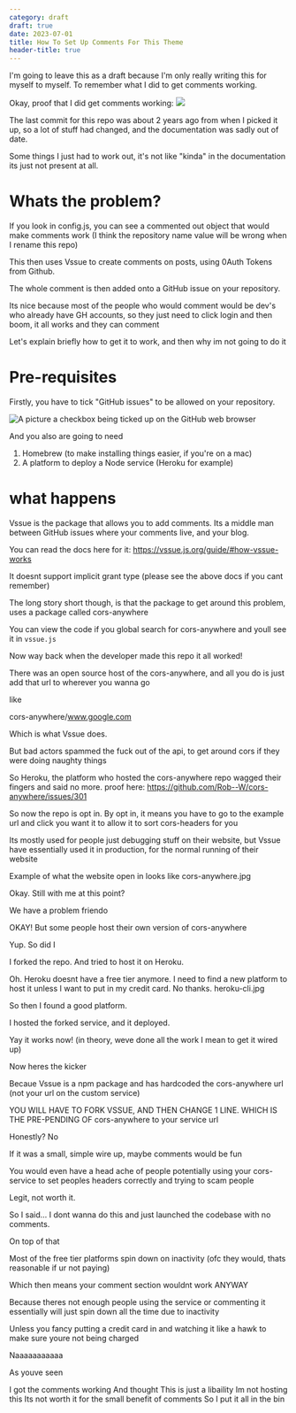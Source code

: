 ```yaml
---
category: draft
draft: true
date: 2023-07-01
title: How To Set Up Comments For This Theme
header-title: true
---
```


I'm going to leave this as a draft because I'm only really writing this for myself to myself. To remember what I did to get comments working.

Okay, proof that I did get comments working:
![](/assets/img/proof-comments.jpg)

The last commit for this repo was about 2 years ago from when I picked it up, so a lot of stuff had changed, and the documentation was sadly out of date.

Some things I just had to work out, it's not like "kinda" in the documentation its just not present at all.


# Whats the problem?

If you look in config.js, you can see a commented out object that would make comments work (I think the repository name value will be wrong when I rename this repo)

This then uses Vssue to create comments on posts, using 0Auth Tokens from Github.

The whole comment is then added onto a GitHub issue on your repository.

Its nice because most of the people who would comment would be dev's who already have GH accounts, so they just need to click login and then boom, it all works and they can comment

Let's explain briefly how to get it to work, and then why im not going to do it

# Pre-requisites

Firstly, you have to tick "GitHub issues" to be allowed on your repository.

![A picture a checkbox being ticked up on the GitHub web browser](/assets/img/github-issues.jpg)

And you also are going to need

1. Homebrew (to make installing things easier, if you're on a mac)
2. A platform to deploy a Node service (Heroku for example)

# what happens

Vssue is the package that allows you to add comments. Its a middle man between GitHub issues where your comments live, and your blog.

You can read the docs here for it: https://vssue.js.org/guide/#how-vssue-works

It doesnt support implicit grant type (please see the above docs if you cant remember)

The long story short though, is that the package to get around this problem, uses a package called cors-anywhere

You can view the code if you global search for cors-anywhere and youll see it in `vssue.js`

Now way back when the developer made this repo it all worked!

There was an open source host of the cors-anywhere, and all you do is just add that url to wherever you wanna go

like

cors-anywhere/www.google.com

Which is what Vssue does.

But bad actors spammed the fuck out of the api, to get around cors if they were doing naughty things

So Heroku, the platform who hosted the cors-anywhere repo wagged their fingers and said no more. proof here: https://github.com/Rob--W/cors-anywhere/issues/301

So now the repo is opt in. By opt in, it means you have to go to the example url and click you want it to allow it to sort cors-headers for you

Its mostly used for people just debugging stuff on their website, but Vssue have essentially used it in production, for the normal running of their website

Example of what the website open in looks like
cors-anywhere.jpg

Okay. Still with me at this point?

We have a problem friendo

OKAY! But some people host their own version of cors-anywhere

Yup. So did I

I forked the repo. And tried to host it on Heroku.

Oh. Heroku doesnt have a free tier anymore. I need to find a new platform to host it unless I want to put in my credit card. No thanks.
heroku-cli.jpg

So then I found a good platform.

I hosted the forked service, and it deployed. 

Yay it works now! (in theory, weve done all the work I mean to get it wired up)

Now heres the kicker

Becaue Vssue is a npm package and has hardcoded the cors-anywhere url (not your url on the custom service)

YOU WILL HAVE TO FORK VSSUE, AND THEN CHANGE 1 LINE. WHICH IS THE PRE-PENDING OF cors-anywhere to your service url

Honestly? No

If it was a small, simple wire up, maybe comments would be fun

You would even have a head ache of people potentially using your cors-service to set peoples headers correctly and trying to scam people

Legit, not worth it.

So I said... I dont wanna do this and just launched the codebase with no comments.

On top of that

Most of the free tier platforms spin down on inactivity (ofc they would, thats reasonable if ur not paying)

Which then means your comment section wouldnt work ANYWAY

Because theres not enough people using the service or commenting it essentially will just spin down all the time due to inactivity

Unless you fancy putting a credit card in and watching it like a hawk to make sure youre not being charged

Naaaaaaaaaaa

As youve seen

I got the comments working
And thought
This is just a libaility
Im not hosting this
Its not worth it for the small benefit of comments
So I put it all in the bin